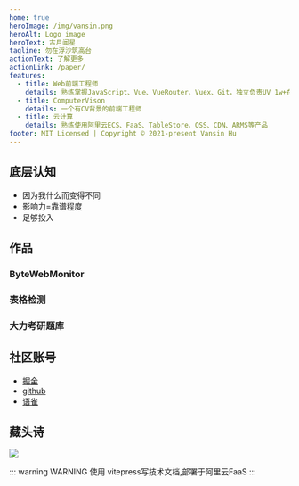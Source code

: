 ```yaml
---
home: true
heroImage: /img/vansin.png
heroAlt: Logo image
heroText: 古月闻星
tagline: 勿在浮沙筑高台
actionText: 了解更多
actionLink: /paper/
features:
  - title: Web前端工程师
    details: 熟练掌握JavaScript、Vue、VueRouter、Vuex、Git，独立负责UV 1w+在的在线教育项目，有一定的前端性能优化经验
  - title: ComputerVison
    details: 一个有CV背景的前端工程师
  - title: 云计算
    details: 熟练使用阿里云ECS、FaaS、TableStore、OSS、CDN、ARMS等产品
footer: MIT Licensed | Copyright © 2021-present Vansin Hu
---
```



## 底层认知

- 因为我什么而变得不同 
- 影响力=靠谱程度
- 足够投入

## 作品

### ByteWebMonitor



### 表格检测



### 大力考研题库



## 社区账号

- [掘金](https://juejin.cn/user/2999123453413191/posts)
- [github](https://github.com/vansin)
- [语雀](https://www.yuque.com/vansin)

## 藏头诗

![](https://moonstarimg.oss-cn-hangzhou.aliyuncs.com/picgo_imgvansin.png)


::: warning WARNING
使用 vitepress写技术文档,部署于阿里云FaaS
:::